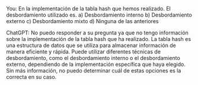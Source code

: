 You:
En la implementación de la tabla hash que hemos realizado. El desbordamiento utilizado es.
a)	Desbordamiento interno
b)	Desbordamiento externo
c)	Desbordamiento mixto
d)	Ninguna de las anteriores

ChatGPT:
No puedo responder a su pregunta ya que no tengo información sobre la implementación de la tabla hash que ha realizado. La tabla hash es una estructura de datos que se utiliza para almacenar información de manera eficiente y rápida. Puede utilizar diferentes técnicas de desbordamiento, como el desbordamiento interno o el desbordamiento externo, dependiendo de la implementación específica que haya elegido. Sin más información, no puedo determinar cuál de estas opciones es la correcta en su caso.
